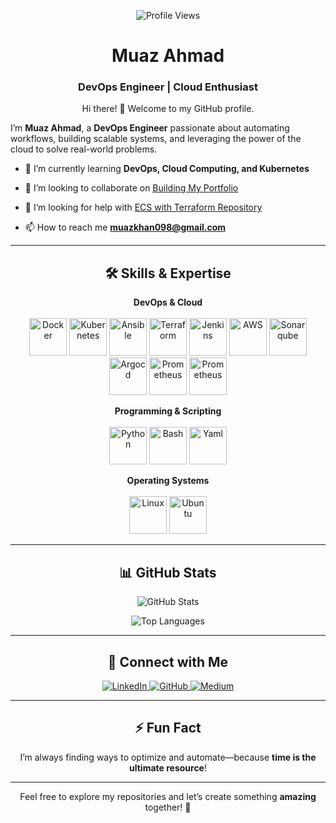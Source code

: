 <p align="center">
  <img src="https://komarev.com/ghpvc/?username=muazahmadma&color=brightgreen" alt="Profile Views">
</p>

<h1 align="center">Muaz Ahmad</h1>
<h3 align="center">DevOps Engineer | Cloud Enthusiast</h3>

<p align="center">
  Hi there! 👋 Welcome to my GitHub profile.

  I’m <b>Muaz Ahmad</b>, a <b>DevOps Engineer</b> passionate about automating workflows, building scalable systems, and leveraging the power of the cloud to solve real-world problems.
</p>

- 🌱 I’m currently learning **DevOps, Cloud Computing, and Kubernetes**

- 👯 I’m looking to collaborate on [Building My Portfolio](https://github.com/muazahmadma/Portfolio_Website)

- 🤝 I’m looking for help with [ECS with Terraform Repository](https://github.com/muazahmadma/3-Tier-application-on-AWS-ECS-with-Terraform)

- 📫 How to reach me **muazkhan098@gmail.com**

---

<h2 align="center">🛠️ Skills & Expertise</h2>

<p align="center">
  <b>DevOps & Cloud</b><br><br>
  <img src="https://cdn.jsdelivr.net/gh/devicons/devicon/icons/docker/docker-original.svg" alt="Docker" width="60" height="60"/>
  <img src="https://cdn.jsdelivr.net/gh/devicons/devicon/icons/kubernetes/kubernetes-original.svg" alt="Kubernetes" width="60" height="60"/>
  <img src="https://cdn.jsdelivr.net/gh/devicons/devicon/icons/ansible/ansible-original.svg" alt="Ansible" width="60" height="60"/>
  <img src="https://cdn.jsdelivr.net/gh/devicons/devicon/icons/terraform/terraform-original.svg" alt="Terraform" width="60" height="60"/>
  <img src="https://cdn.jsdelivr.net/gh/devicons/devicon/icons/jenkins/jenkins-original.svg" alt="Jenkins" width="60" height="60"/>
  <img src="https://cdn.jsdelivr.net/gh/devicons/devicon@latest/icons/amazonwebservices/amazonwebservices-original-wordmark.svg" alt="AWS" width="60" height="60"/>
  <img src="https://cdn.jsdelivr.net/gh/devicons/devicon/icons/sonarqube/sonarqube-original.svg" alt="Sonarqube" width="60" height="60"/>
  <img src="https://cdn.jsdelivr.net/gh/devicons/devicon/icons/argocd/argocd-original.svg" alt="Argocd" width="60" height="60"/>
  <img src="https://cdn.jsdelivr.net/gh/devicons/devicon/icons/prometheus/prometheus-original.svg" alt="Prometheus" width="60" height="60"/>
  <img src="https://cdn.jsdelivr.net/gh/devicons/devicon/icons/grafana/grafana-original.svg" alt="Prometheus" width="60" height="60"/>
  
</p>

<p align="center">
  <b>Programming & Scripting</b><br><br>
  <img src="https://cdn.jsdelivr.net/gh/devicons/devicon@latest/icons/python/python-original.svg" alt="Python" width="60" height="60"/>
  <img src="https://cdn.jsdelivr.net/gh/devicons/devicon@latest/icons/powershell/powershell-original.svg" alt="Bash" width="60" height="60"/>
  <img src="https://cdn.jsdelivr.net/gh/devicons/devicon@latest/icons/yaml/yaml-original.svg" alt="Yaml" width="60" height="60"/>
</p>

<p align="center">
  <b>Operating Systems</b><br><br>
  <img src="https://cdn.jsdelivr.net/gh/devicons/devicon@latest/icons/linux/linux-original.svg" alt="Linux" width="60" height="60"/>
  <img src="https://cdn.jsdelivr.net/gh/devicons/devicon@latest/icons/ubuntu/ubuntu-original.svg" alt="Ubuntu" width="60" height="60"/>
</p>

---

<h2 align="center">📊 GitHub Stats</h2>

<p align="center">
  <img src="https://github-readme-stats.vercel.app/api?username=muazahmadma&show_icons=true&theme=radical" alt="GitHub Stats">
</p>
<p align="center">
  <img src="https://github-readme-stats.vercel.app/api/top-langs/?username=muazahmadma&layout=compact&theme=radical" alt="Top Languages">
</p>

---

<h2 align="center">🔗 Connect with Me</h2>

<p align="center">
  <a href="https://www.linkedin.com/in/muaz-ahmad-/" target="_blank">
    <img src="https://img.shields.io/badge/-LinkedIn-0A66C2?logo=linkedin&logoColor=white&style=for-the-badge" alt="LinkedIn">
  </a>
  <a href="https://github.com/muazahmadma" target="_blank">
    <img src="https://img.shields.io/badge/-GitHub-181717?logo=github&logoColor=white&style=for-the-badge" alt="GitHub">
  </a>
  <a href="https://medium.com/me/stories/public" target="_blank">
    <img src="https://img.shields.io/badge/-Medium-E4405F?logo=medium&logoColor=white&style=for-the-badge" alt="Medium">
  </a>
</p>

</p>
</p>

---

<h2 align="center">⚡ Fun Fact</h2>

<p align="center">
  I’m always finding ways to optimize and automate—because <b>time is the ultimate resource</b>!
</p>

---

<p align="center">
  Feel free to explore my repositories and let’s create something <b>amazing</b> together! 🚀
</p>

